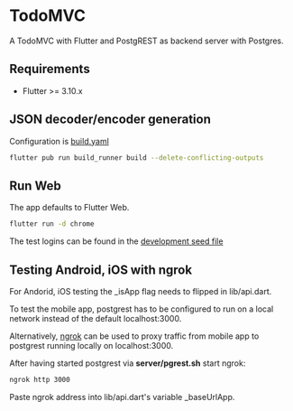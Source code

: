 # TodoMVC

A TodoMVC with Flutter and PostgREST as backend server with Postgres.

## Requirements

* Flutter >= 3.10.x

## JSON decoder/encoder generation

Configuration is [build.yaml](./build.yaml)

```bash
flutter pub run build_runner build --delete-conflicting-outputs
```

## Run Web

The app defaults to Flutter Web.

```bash
flutter run -d chrome
```

The test logins can be found in the [development seed file](./../server/seed-development.sql)

## Testing Android, iOS with ngrok

For Andorid, iOS testing the _isApp flag needs to flipped in lib/api.dart.

To test the mobile app, postgrest has to be configured to run on a local network
instead of the default localhost:3000.

Alternatively, [ngrok](https://ngrok.com/download) can be used to proxy traffic
from mobile app to postgrest running locally on localhost:3000.

After having started postgrest via __server/pgrest.sh__ start ngrok:

```bash
ngrok http 3000
```

Paste ngrok address into lib/api.dart's variable _baseUrlApp.
